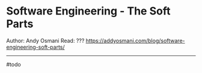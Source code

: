 # Software Engineering - The Soft Parts

Author: Andy Osmani
Read: ???
https://addyosmani.com/blog/software-engineering-soft-parts/

---

#todo
